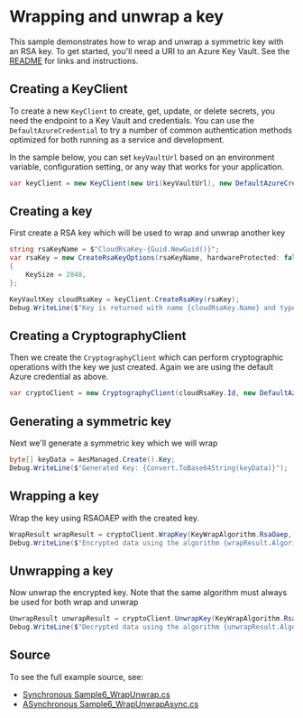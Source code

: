 # Wrapping and unwrap a key

This sample demonstrates how to wrap and unwrap a symmetric key with an RSA key.
To get started, you'll need a URI to an Azure Key Vault. See the [README](../README.md) for links and instructions.

## Creating a KeyClient

To create a new `KeyClient` to create, get, update, or delete secrets, you need the endpoint to a Key Vault and credentials.
You can use the `DefaultAzureCredential` to try a number of common authentication methods optimized for both running as a service and development.

In the sample below, you can set `keyVaultUrl` based on an environment variable, configuration setting, or any way that works for your application.

```C# Snippet:KeysSample6KeyClient
var keyClient = new KeyClient(new Uri(keyVaultUrl), new DefaultAzureCredential());
```

## Creating a key

First create a RSA key which will be used to wrap and unwrap another key

```C# Snippet:KeysSample6CreateKey
string rsaKeyName = $"CloudRsaKey-{Guid.NewGuid()}";
var rsaKey = new CreateRsaKeyOptions(rsaKeyName, hardwareProtected: false)
{
    KeySize = 2048,
};

KeyVaultKey cloudRsaKey = keyClient.CreateRsaKey(rsaKey);
Debug.WriteLine($"Key is returned with name {cloudRsaKey.Name} and type {cloudRsaKey.KeyType}");
```
## Creating a CryptographyClient

Then we create the `CryptographyClient` which can perform cryptographic operations with the key we just created.
Again we are using the default Azure credential as above. 

```C# Snippet:KeysSample6CryptographyClient
var cryptoClient = new CryptographyClient(cloudRsaKey.Id, new DefaultAzureCredential());
```

## Generating a symmetric key

Next we'll generate a symmetric key which we will wrap

```C# Snippet:KeysSample6GenerateKey
byte[] keyData = AesManaged.Create().Key;
Debug.WriteLine($"Generated Key: {Convert.ToBase64String(keyData)}");
```

## Wrapping a key

Wrap the key using RSAOAEP with the created key.

```C# Snippet:KeysSample6WrapKey
WrapResult wrapResult = cryptoClient.WrapKey(KeyWrapAlgorithm.RsaOaep, keyData);
Debug.WriteLine($"Encrypted data using the algorithm {wrapResult.Algorithm}, with key {wrapResult.KeyId}. The resulting encrypted data is {Convert.ToBase64String(wrapResult.EncryptedKey)}");
```

## Unwrapping a key

Now unwrap the encrypted key. Note that the same algorithm must always be used for both wrap and unwrap

```C# Snippet:KeysSample6UnwrapKey
UnwrapResult unwrapResult = cryptoClient.UnwrapKey(KeyWrapAlgorithm.RsaOaep, wrapResult.EncryptedKey);
Debug.WriteLine($"Decrypted data using the algorithm {unwrapResult.Algorithm}, with key {unwrapResult.KeyId}. The resulting decrypted data is {Encoding.UTF8.GetString(unwrapResult.Key)}");
```

## Source

To see the full example source, see:

* [Synchronous Sample6_WrapUnwrap.cs](../tests/samples/Sample6_WrapUnwrap.cs)
* [ASynchronous Sample6_WrapUnwrapAsync.cs](../tests/samples/Sample6_WrapUnwrapAsync.cs)
